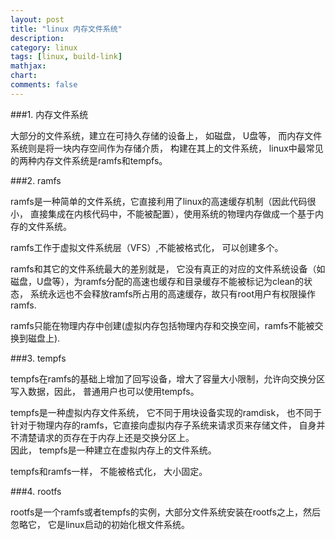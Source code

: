 ```yaml
---
layout: post
title: "linux 内存文件系统"
description:
category: linux
tags: [linux, build-link]
mathjax: 
chart:
comments: false
---
```


###1. 内存文件系统
   
大部分的文件系统，建立在可持久存储的设备上， 如磁盘， U盘等， 而内存文件系统则是将一块内存空间作为存储介质， 构建在其上的文件系统， linux中最常见的两种内存文件系统是ramfs和tempfs。  
  
###2. ramfs
  
ramfs是一种简单的文件系统，它直接利用了linux的高速缓存机制（因此代码很小， 直接集成在内核代码中，不能被配置），使用系统的物理内存做成一个基于内存的文件系统。  
  
ramfs工作于虚拟文件系统层（VFS）,不能被格式化， 可以创建多个。  
  
ramfs和其它的文件系统最大的差别就是， 它没有真正的对应的文件系统设备（如磁盘，U盘等），为ramfs分配的高速也缓存和目录缓存不能被标记为clean的状态， 系统永远也不会释放ramfs所占用的高速缓存，故只有root用户有权限操作ramfs.  
  
ramfs只能在物理内存中创建(虚拟内存包括物理内存和交换空间，ramfs不能被交换到磁盘上).
  
###3. tempfs 
  
tempfs在ramfs的基础上增加了回写设备，增大了容量大小限制，允许向交换分区写入数据，因此， 普通用户也可以使用tempfs。  
  
tempfs是一种虚拟内存文件系统， 它不同于用块设备实现的ramdisk， 也不同于针对于物理内存的ramfs，它直接向虚拟内存子系统来请求页来存储文件， 自身并不清楚请求的页存在于内存上还是交换分区上。  
因此， tempfs是一种建立在虚拟内存上的文件系统。  
    
tempfs和ramfs一样， 不能被格式化， 大小固定。  

###4. rootfs  
  
  rootfs是一个ramfs或者tempfs的实例，大部分文件系统安装在rootfs之上，然后忽略它， 它是linux启动的初始化根文件系统。

